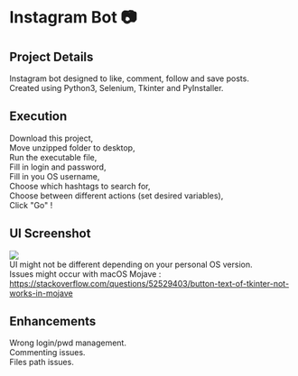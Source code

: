 # Instagram Bot :camera:

## Project Details
Instagram bot designed to like, comment, follow and save posts.           
Created using Python3, Selenium, Tkinter and PyInstaller.

## Execution
Download this project,     
Move unzipped folder to desktop,       
Run the executable file,        
Fill in login and password,    
Fill in you OS username,             
Choose which hashtags to search for,       
Choose between different actions (set desired variables),     
Click "Go" !     

## UI Screenshot
![](https://image.noelshack.com/fichiers/2019/14/3/1554250845-capture-d-ecran-2019-04-03-a-02-20-23.png)       
UI might not be different depending on your personal OS version.    
Issues might occur with macOS Mojave : https://stackoverflow.com/questions/52529403/button-text-of-tkinter-not-works-in-mojave


## Enhancements
Wrong login/pwd management.     
Commenting issues.     
Files path issues.     
